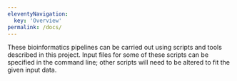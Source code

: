 ```yaml
---
eleventyNavigation:
  key: 'Overview'
permalink: /docs/
---
```


These bioinformatics pipelines can be carried out using scripts and tools described in this project.
Input files for some of these scripts can be specified in the command line; other scripts will need to be altered to fit the given input data.